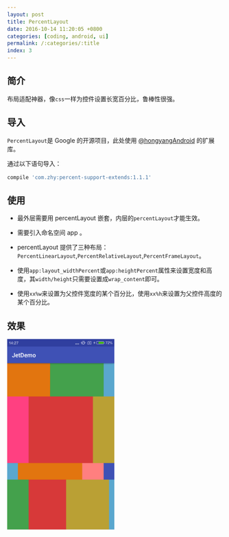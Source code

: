 ```yaml
---
layout: post
title: PercentLayout
date: 2016-10-14 11:20:05 +0800
categories: [coding, android, ui]
permalink: /:categories/:title
index: 3
---
```


## 简介  
布局适配神器，像`css`一样为控件设置长宽百分比，鲁棒性很强。  

## 导入  
`PercentLayout`是 Google 的开源项目，此处使用 [@hongyangAndroid](https://github.com/hongyangAndroid/android-percent-support-extend) 的扩展库。  

通过以下语句导入：

```groovy
compile 'com.zhy:percent-support-extends:1.1.1'
```

## 使用
 - 最外层需要用 percentLayout 嵌套，内层的`percentLayout`才能生效。

 - 需要引入命名空间 app 。  

 -  percentLayout 提供了三种布局：
 `PercentLinearLayout`,`PercentRelativeLayout`,`PercentFrameLayout`。  

 - 使用`app:layout_widthPercent`或`app:heightPercent`属性来设置宽度和高度，其`width/height`只需要设置成`wrap_content`即可。

 - 使用`xx%w`来设置为父控件宽度的某个百分比，使用`xx%h`来设置为父控件高度的某个百分比。

## 效果
<img src="/screenshots/percentlayout.png" width="250">

